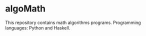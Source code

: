 # algoMath
This repository contains math algorithms programs. Programming languages: Python and Haskell.
